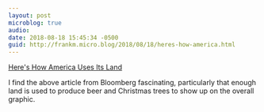 ```yaml
---
layout: post
microblog: true
audio: 
date: 2018-08-18 15:45:34 -0500
guid: http://frankm.micro.blog/2018/08/18/heres-how-america.html
---
```

[Here's How America Uses Its Land](https://www.bloomberg.com/graphics/2018-us-land-use/)

I find the above article from Bloomberg fascinating, particularly that enough land is used to produce beer and Christmas trees to show up on the overall graphic. 
